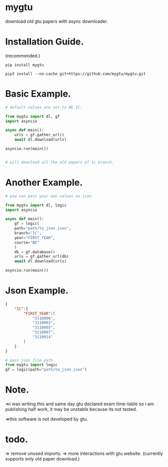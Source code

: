# mygtu

download old gtu papers 
with async downloader.


# Installation Guide.
(recommended.)
```text
pip install mygtu
```
```text
pip3 install --no-cache git+https://github.com/mygtu/mygtu.git
```

# Basic Example.

```py
# default values are set to BE IC.

from mygtu import dl, gf
import asyncio

async def main():
    urls = gf.gather_url()
    await dl.download(urls)

asyncio.run(main())


# will download all the old papers of ic branch.
```



# Another Example.
```py
# you can pass your own values as json.

from mygtu import dl, logic
import asyncio

async def main():
    gf = logic(
    path="path/to_json.json", 
    branch="IC", 
    year="FIRST_YEAR",
    course="BE"
    )
    db = gf.database()
    urls = gf.gather_url(db)
    await dl.download(urls)

asyncio.run(main())
```

# Json Example.

```json
{
    "IC":{
        "FIRST_YEAR":[
            "3110006",
            "3110003",
            "3110005",
            "3110007",
            "3110014"
        ]
    }
}
```

```py
# pass json file path
from mygtu import logic
gf = logic(path="path/to_json.json")
```

# Note.

=>i was writing this and same day gtu declared
exam time-table so i am publishing half work,
it may be unstable because its not tested.

=>this software is not developed by gtu.

# todo.
=> remove unused imports.
=> more interactions with gtu website.
(currently supports only old paper download.)
